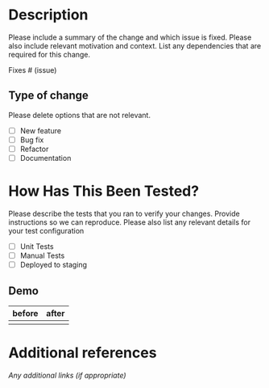  # Description

Please include a summary of the change and which issue is fixed. Please also include relevant motivation and context. List any dependencies that are required for this change.

Fixes # (issue)

## Type of change

Please delete options that are not relevant.

- [ ] New feature
- [ ] Bug fix
- [ ] Refactor
- [ ] Documentation

# How Has This Been Tested?

Please describe the tests that you ran to verify your changes. Provide instructions so we can reproduce. Please also list any relevant details for your test configuration

- [ ] Unit Tests
- [ ] Manual Tests
- [ ] Deployed to staging

## Demo

<!-- Provide examples of how the feature looked before and after this change in the table below -->
| before | after |
|--------|-------|
|<!-- Replace this with a screenshot/gif/terminal output -->|<!-- Replace this with a screenshot/gif/terminal output -->|

# Additional references

*Any additional links (if appropriate)*
